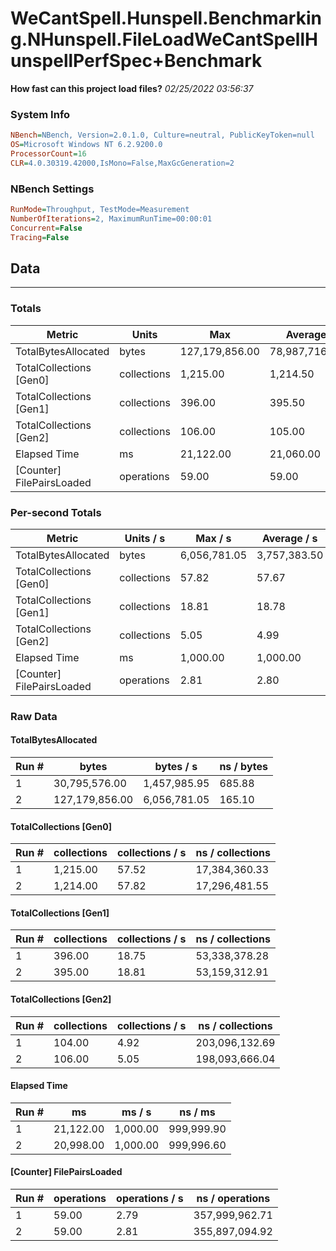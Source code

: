 ﻿# WeCantSpell.Hunspell.Benchmarking.NHunspell.FileLoadWeCantSpellHunspellPerfSpec+Benchmark
__How fast can this project load files?__
_02/25/2022 03:56:37_
### System Info
```ini
NBench=NBench, Version=2.0.1.0, Culture=neutral, PublicKeyToken=null
OS=Microsoft Windows NT 6.2.9200.0
ProcessorCount=16
CLR=4.0.30319.42000,IsMono=False,MaxGcGeneration=2
```

### NBench Settings
```ini
RunMode=Throughput, TestMode=Measurement
NumberOfIterations=2, MaximumRunTime=00:00:01
Concurrent=False
Tracing=False
```

## Data
-------------------

### Totals
|          Metric |           Units |             Max |         Average |             Min |          StdDev |
|---------------- |---------------- |---------------- |---------------- |---------------- |---------------- |
|TotalBytesAllocated |           bytes |  127,179,856.00 |   78,987,716.00 |   30,795,576.00 |   68,153,977.99 |
|TotalCollections [Gen0] |     collections |        1,215.00 |        1,214.50 |        1,214.00 |            0.71 |
|TotalCollections [Gen1] |     collections |          396.00 |          395.50 |          395.00 |            0.71 |
|TotalCollections [Gen2] |     collections |          106.00 |          105.00 |          104.00 |            1.41 |
|    Elapsed Time |              ms |       21,122.00 |       21,060.00 |       20,998.00 |           87.68 |
|[Counter] FilePairsLoaded |      operations |           59.00 |           59.00 |           59.00 |            0.00 |

### Per-second Totals
|          Metric |       Units / s |         Max / s |     Average / s |         Min / s |      StdDev / s |
|---------------- |---------------- |---------------- |---------------- |---------------- |---------------- |
|TotalBytesAllocated |           bytes |    6,056,781.05 |    3,757,383.50 |    1,457,985.95 |    3,251,839.20 |
|TotalCollections [Gen0] |     collections |           57.82 |           57.67 |           57.52 |            0.21 |
|TotalCollections [Gen1] |     collections |           18.81 |           18.78 |           18.75 |            0.04 |
|TotalCollections [Gen2] |     collections |            5.05 |            4.99 |            4.92 |            0.09 |
|    Elapsed Time |              ms |        1,000.00 |        1,000.00 |        1,000.00 |            0.00 |
|[Counter] FilePairsLoaded |      operations |            2.81 |            2.80 |            2.79 |            0.01 |

### Raw Data
#### TotalBytesAllocated
|           Run # |           bytes |       bytes / s |      ns / bytes |
|---------------- |---------------- |---------------- |---------------- |
|               1 |   30,795,576.00 |    1,457,985.95 |          685.88 |
|               2 |  127,179,856.00 |    6,056,781.05 |          165.10 |

#### TotalCollections [Gen0]
|           Run # |     collections | collections / s |ns / collections |
|---------------- |---------------- |---------------- |---------------- |
|               1 |        1,215.00 |           57.52 |   17,384,360.33 |
|               2 |        1,214.00 |           57.82 |   17,296,481.55 |

#### TotalCollections [Gen1]
|           Run # |     collections | collections / s |ns / collections |
|---------------- |---------------- |---------------- |---------------- |
|               1 |          396.00 |           18.75 |   53,338,378.28 |
|               2 |          395.00 |           18.81 |   53,159,312.91 |

#### TotalCollections [Gen2]
|           Run # |     collections | collections / s |ns / collections |
|---------------- |---------------- |---------------- |---------------- |
|               1 |          104.00 |            4.92 |  203,096,132.69 |
|               2 |          106.00 |            5.05 |  198,093,666.04 |

#### Elapsed Time
|           Run # |              ms |          ms / s |         ns / ms |
|---------------- |---------------- |---------------- |---------------- |
|               1 |       21,122.00 |        1,000.00 |      999,999.90 |
|               2 |       20,998.00 |        1,000.00 |      999,996.60 |

#### [Counter] FilePairsLoaded
|           Run # |      operations |  operations / s | ns / operations |
|---------------- |---------------- |---------------- |---------------- |
|               1 |           59.00 |            2.79 |  357,999,962.71 |
|               2 |           59.00 |            2.81 |  355,897,094.92 |



